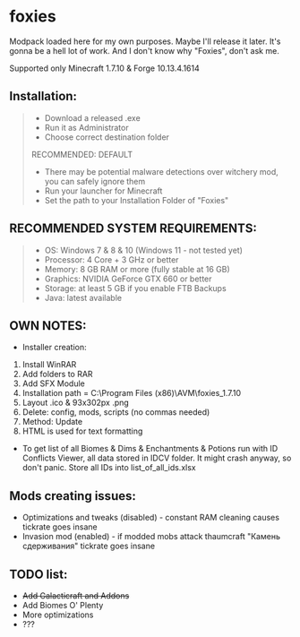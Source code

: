 # foxies
Modpack loaded here for my own purposes. Maybe I'll release it later.
It's gonna be a hell lot of work. And I don't know why "Foxies", don't ask me.

Supported only Minecraft 1.7.10 & Forge 10.13.4.1614


## Installation:

> - Download a released .exe
> - Run it as Administrator
> - Choose correct destination folder
> 
> RECOMMENDED: DEFAULT
> 
> - There may be potential malware detections over witchery mod, you can safely ignore them
> - Run your launcher for Minecraft
> - Set the path to your Installation Folder of "Foxies"


## RECOMMENDED SYSTEM REQUIREMENTS:

> - OS: Windows 7 & 8 & 10 (Windows 11 - not tested yet)
> - Processor: 4 Core + 3 GHz or better
> - Memory: 8 GB RAM or more (fully stable at 16 GB)
> - Graphics:  NVIDIA GeForce GTX 660 or better
> - Storage: at least 5 GB if you enable FTB Backups
> - Java: latest available


## OWN NOTES:

- Installer creation: 

1. Install WinRAR
2. Add folders to RAR
3. Add SFX Module
4. Installation path = C:\Program Files (x86)\AVM\foxies_1.7.10
5. Layout .ico & 93x302px .png
6. Delete: config, mods, scripts (no commas needed)
7. Method: Update
8. HTML is used for text formatting


- To get list of all Biomes & Dims & Enchantments & Potions run with ID Conflicts Viewer, all data stored in IDCV folder. It might crash anyway, so don't panic. Store all IDs into list_of_all_ids.xlsx



## Mods creating issues:

- Optimizations and tweaks (disabled) - constant RAM cleaning causes tickrate goes insane
- Invasion mod (enabled) - if modded mobs attack thaumcraft "Камень сдерживания" tickrate goes insane


## TODO list:

- ~~Add Galacticraft and Addons~~
- Add Biomes O' Plenty
- More optimizations
- ???
